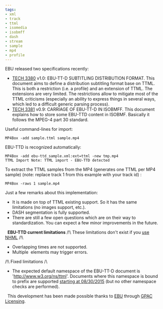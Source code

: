 ```yaml
---
tags:
- xml
- track
- ttml
- isomedia
- isobmff
- dash
- stream
- sample
- mp4
- profile
---
```



EBU released two specifications recently:

*   [TECH 3380](https://tech.ebu.ch/docs/tech/tech3380.pdf) v1.0: EBU-TT-D SUBTITLING DISTRIBUTION FORMAT. This document aims to define a distribution subtitling format base on TTML. This is both a restriction (i.e. a profile) and an extension of TTML. The extensions are very limited. The restrictions allow to mitigate most of the TTML criticisms (especially an ability to express things in several ways, which led to a difficult generic parsing process).
*   [TECH 3381](https://tech.ebu.ch/docs/tech/tech3381.pdf) v0.9: CARRIAGE OF EBU-TT-D IN ISOBMFF. This document explains how to store some EBU-TTD content in ISOBMF. Basically it follows the MPEG-4 part 30 standard.

Useful command-lines for import:

```
MP4Box -add sample.ttml sample.mp4
```

EBU-TTD is recognized automatically:

```
MP4Box -add ebu-ttd_sample.xml:ext=ttml -new tmp.mp4
TTML Import Note: TTML import - EBU-TTD detected
```

To extract the TTML samples from the MP4 (generates one TTML per MP4 sample) (note: replace track 1 from this example with your track id) :

```
MP4Box -raws 1 sample.mp4
```

Just a few remarks about this implementation:

*   It is made on top of TTML existing support. So it has the same limitations (no images support, etc.).
*   DASH segmentation is fully supported.
*   There are still a few open questions which are on their way to standardization. You can expect a few minor improvements in the future.

  **EBU-TTD current limitations** /!\\ These limitations don't exist if you [use NHML](https://concolato.wp.imt.fr/2014/01/27/first-attempt-at-storing-ttml-in-mp4/) /!\\

*   Overlapping times are not supported.
*   Multiple <region> elements may trigger errors.

/!\\ Fixed limitations /\\

*   The expected default namespace of the EBU-TT-D document is 'http://www.w3.org/ns/ttml'. Documents where this namespace is bound to prefix are supported [starting at 08/30/2015](https://github.com/gpac/gpac/commit/7d5a0bc5cbb6148d78f87f51f8dc78d32125b643) (but no other namespace checks are performed).

  This development has been made possible thanks to [EBU](http://www.ebu.ch) through [GPAC Licensing](http://www.gpac-licensing.com).
